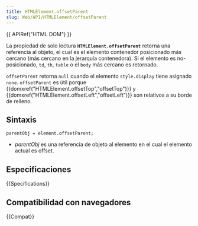 ```yaml
---
title: HTMLElement.offsetParent
slug: Web/API/HTMLElement/offsetParent
---
```


{{ APIRef("HTML DOM") }}

La propiedad de solo lectura **`HTMLElement.offsetParent`** retorna una referencia al objeto, el cual es el elemento contenedor posicionado más cercano (más cercano en la jerarquía contenedora). Si el elemento es no-posicionado, `td`, `th`, `table` o el `body` más cercano es retornado.

`offsetParent` retorna `null` cuando el elemento `style.display` tiene asignado `none`. `offsetParent` es útil porque {{domxref("HTMLElement.offsetTop","offsetTop")}} y {{domxref("HTMLElement.offsetLeft","offsetLeft")}} son relativos a su borde de relleno.

## Sintaxis

```
parentObj = element.offsetParent;
```

- _parentObj_ es una referencia de objeto al elemento en el cual el elemento actual es offset.

## Especificaciones

{{Specifications}}

## Compatibilidad con navegadores

{{Compat}}
